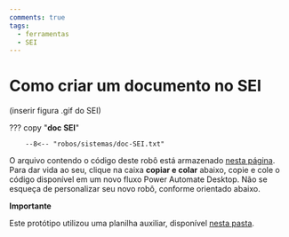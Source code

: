 ```yaml
---
comments: true
tags:
  - ferramentas 
  - SEI
---
```


# Como criar um documento no SEI

(inserir figura .gif do SEI)

??? copy "**doc SEI**"

        --8<-- "robos/sistemas/doc-SEI.txt"

<!-- more -->

O arquivo contendo o código deste robô está armazenado [nesta página](https://github.com/lab-mg/automatizacoes/blob/main/robos/sistemas/doc-SEI.txt). Para dar vida ao seu, clique na caixa **copiar e colar** abaixo, copie e cole o código disponível em um novo fluxo Power Automate Desktop.
Não se esqueça de personalizar seu novo robô, conforme orientado abaixo.

**Importante**

Este protótipo utilizou uma planilha auxiliar, disponível [nesta pasta](https://github.com/lab-mg/automatizacoes/blob/main/robos/sistemas/).